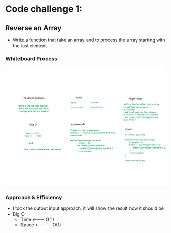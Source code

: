 # Code challenge 1:

## Reverse an Array
<!-- Description of the challenge -->
- Write a function that take an array and to process the array starting with the last element

### Whiteboard Process
<!-- Embedded whiteboard image -->

![image](/images/array-reverse-01.png)

### Approach & Efficiency
<!-- What approach did you take? Discuss Why. What is the Big O space/time for this approach? -->
- I took the output input approach, it will show the result how it should be 
- Big O 
   - Time <--- O(1)
   - Space <----- O(1)